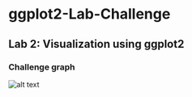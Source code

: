 # ggplot2-Lab-Challenge

## Lab 2: Visualization using ggplot2

### Challenge graph

![alt text](https://github.com/[Naaimaben]/[ggplot2-Lab-Challenge]/blob/ChallengeGraph.png?raw=true)

